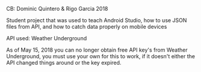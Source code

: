 CB: Dominic Quintero & Rigo Garcia 2018

Student project that was used to teach Android Studio, how to use JSON files from API, and how to catch data properly on mobile devices

API used: Weather Underground

As of May 15, 2018 you can no longer obtain free API key's from Weather Underground, you must use your own for this to work, if it doesn't either the API changed things around or the key expired.
